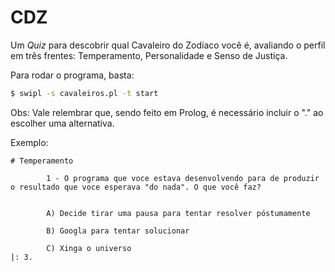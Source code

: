 # CDZ

Um *Quiz* para descobrir qual Cavaleiro do Zodíaco você é, avaliando o perfil em três frentes: Temperamento, Personalidade e Senso de Justiça.


Para rodar o programa, basta:
```bash
$ swipl -s cavaleiros.pl -t start
```


Obs: Vale relembrar que, sendo feito em Prolog, é necessário incluir o "." ao escolher uma alternativa.

Exemplo:
```
# Temperamento

        1 - O programa que voce estava desenvolvendo para de produzir o resultado que voce esperava "do nada". O que você faz?


        A) Decide tirar uma pausa para tentar resolver póstumamente

        B) Googla para tentar solucionar

        C) Xinga o universo
|: 3.
```
